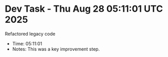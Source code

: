 # Dev Task - Thu Aug 28 05:11:01 UTC 2025
Refactored legacy code
- Time: 05:11:01
- Notes: This was a key improvement step.
